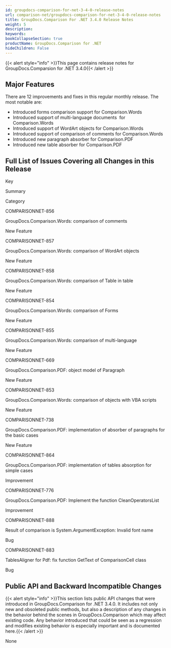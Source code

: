 ```yaml
---
id: groupdocs-comparison-for-net-3-4-0-release-notes
url: comparison-net/groupdocs-comparison-for-net-3-4-0-release-notes
title: GroupDocs.Comparison For .NET 3.4.0 Release Notes
weight: 5
description: 
keywords: 
bookCollapseSection: true
productName: GroupDocs.Comparison for .NET
hideChildren: False
---
```

{{< alert style="info" >}}This page contains release notes for GroupDocs.Comparsion for .NET 3.4.0{{< /alert >}}

## Major Features

There are 12 improvements and fixes in this regular monthly release. The most notable are:

*   Introduced forms comparison support for Comparison.Words
*   Introduced support of multi-language documents  for Comparison.Words
*   Introduced support of WordArt objects for Comparison.Words
*   Introduced support of comparison of comments for Comparison.Words
*   Introduced new paragraph absorber for Comparison.PDF
*   Introduced new table absorber for Comparison.PDF

## Full List of Issues Covering all Changes in this Release

Key

Summary

Category

COMPARISONNET-856

GroupDocs.Comparison.Words: comparison of comments

New Feature

COMPARISONNET-857

GroupDocs.Comparison.Words: comparison of WordArt objects

New Feature

COMPARISONNET-858

GroupDocs.Comparison.Words: comparison of Table in table

New Feature

COMPARISONNET-854

GroupDocs.Comparison.Words: comparison of Forms

New Feature

COMPARISONNET-855

GroupDocs.Comparison.Words: comparison of multi-language

New Feature

COMPARISONNET-669

GroupDocs.Comparison.PDF: object model of Paragraph

New Feature

COMPARISONNET-853

GroupDocs.Comparison.Words: comparison of objects with VBA scripts

New Feature

COMPARISONNET-738

GroupDocs.Comparison.PDF: implementation of absorber of paragraphs for the basic cases

New Feature

COMPARISONNET-864

GroupDocs.Comparison.PDF: implementation of tables absorption for simple cases

Improvement

COMPARISONNET-776

GroupDocs.Comparison.PDF: Implement the function CleanOperatorsList

Improvement

COMPARISONNET-888

Result of comparison is System.ArgumentException: Invalid font name

Bug

COMPARISONNET-883

TablesAligner for Pdf: fix function GetText of ComparisonCell class

Bug

  

## Public API and Backward Incompatible Changes

{{< alert style="info" >}}This section lists public API changes that were introduced in GroupDocs.Comparison for .NET 3.4.0. It includes not only new and obsoleted public methods, but also a description of any changes in the behavior behind the scenes in GroupDocs.Comparison which may affect existing code. Any behavior introduced that could be seen as a regression and modifies existing behavior is especially important and is documented here.{{< /alert >}}

None
